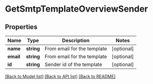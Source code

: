 # GetSmtpTemplateOverviewSender

## Properties
Name | Type | Description | Notes
------------ | ------------- | ------------- | -------------
**name** | **string** | From email for the template | [optional] 
**email** | **string** | From email for the template | [optional] 
**id** | **string** | Sender id of the template | [optional] 

[[Back to Model list]](../../README.md#documentation-for-models) [[Back to API list]](../../README.md#documentation-for-api-endpoints) [[Back to README]](../../README.md)



